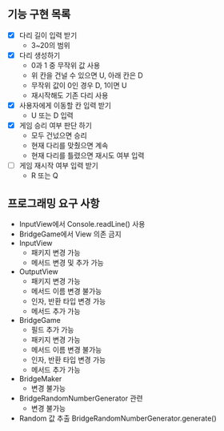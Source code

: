 ## 기능 구현 목록
- [x] 다리 길이 입력 받기
  * 3~20의 범위
- [x] 다리 생성하기
  * 0과 1 중 무작위 값 사용
  * 위 칸을 건널 수 있으면 U, 아래 칸은 D
  * 무작위 값이 0인 경우 D, 1이면 U
  * 재시작해도 기존 다리 사용
- [x] 사용자에게 이동할 칸 입력 받기
  - U 또는 D 입력
- [x] 게임 승리 여부 판단 하기
  - 모두 건넜으면 승리
  - 현재 다리를 맞췄으면 계속
  - 현재 다리를 틀렸으면 재시도 여부 입력
- [ ] 게임 재시작 여부 입력 받기
  - R 또는 Q

## 프로그래밍 요구 사항
* InputView에서 Console.readLine() 사용
* BridgeGame에서 View 의존 금지
* InputView
  * 패키지 변경 가능
  * 메서드 변경 및 추가 가능
* OutputView
  * 패키지 변경 가능
  * 메서드 이름 변경 불가능
  * 인자, 반환 타입 변경 가능
  * 메서드 추가 가능
* BridgeGame
  * 필드 추가 가능
  * 패키지 변경 가능
  * 메서드 이름 변경 불가능
  * 인자, 반환 타입 변경 가능
  * 메서드 추가 가능
* BridgeMaker
  * 변경 불가능
* BridgeRandomNumberGenerator 관련
  * 변경 불가능
* Random 값 추출 BridgeRandomNumberGenerator.generate()